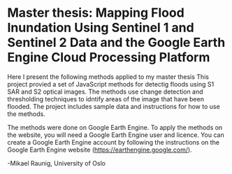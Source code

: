 # Master thesis: Mapping Flood Inundation Using Sentinel 1 and Sentinel 2 Data and the Google Earth Engine Cloud Processing Platform
Here I present the following methods applied to my master thesis
This project provied a set of JavaScript methods for detectig floods using S1 SAR and S2 optical images. 
The methods use change detection and thresholding techniques to idntify areas of the image that have been flooded. 
The project includes sample data and instructions for how to use the methods. 

The methods were done on Google Earth Engine. 
To apply the methods on the website, you will need a Google Earth Engine user and licence. 
You can create a Google Earth Engine account by following the instructions on the Google Earth Engine website (https://earthengine.google.com/).

-Mikael Raunig,
University of Oslo
